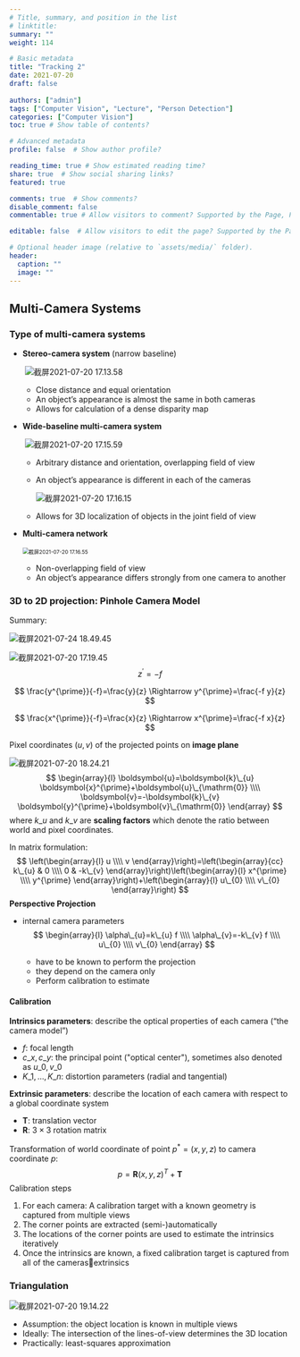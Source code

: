 ```yaml
---
# Title, summary, and position in the list
# linktitle: 
summary: ""
weight: 114

# Basic metadata
title: "Tracking 2"
date: 2021-07-20
draft: false
 
authors: ["admin"]
tags: ["Computer Vision", "Lecture", "Person Detection"]
categories: ["Computer Vision"]
toc: true # Show table of contents?

# Advanced metadata
profile: false  # Show author profile?

reading_time: true # Show estimated reading time?
share: true  # Show social sharing links?
featured: true

comments: true  # Show comments?
disable_comment: false
commentable: true # Allow visitors to comment? Supported by the Page, Post, and Docs content types.

editable: false  # Allow visitors to edit the page? Supported by the Page, Post, and Docs content types.

# Optional header image (relative to `assets/media/` folder).
header:
  caption: ""
  image: ""
---
```


## Multi-Camera Systems

### Type of multi-camera systems

- **Stereo-camera system** (narrow baseline)

  ​	![截屏2021-07-20 17.13.58](https://raw.githubusercontent.com/EckoTan0804/upic-repo/master/uPic/截屏2021-07-20%2017.13.58-20210720171721568.png)

  - Close distance and equal orientation
  - An object’s appearance is almost the same in both cameras
  - Allows for calculation of a dense disparity map

- **Wide-baseline multi-camera system**

  ​	![截屏2021-07-20 17.15.59](https://raw.githubusercontent.com/EckoTan0804/upic-repo/master/uPic/截屏2021-07-20%2017.15.59.png)

  - Arbitrary distance and orientation, overlapping field of view

  - An object’s appearance is different in each of the cameras

    ![截屏2021-07-20 17.16.15](https://raw.githubusercontent.com/EckoTan0804/upic-repo/master/uPic/截屏2021-07-20%2017.16.15.png)

  - Allows for 3D localization of objects in the joint field of view

- **Multi-camera network**

  ​	<img src="https://raw.githubusercontent.com/EckoTan0804/upic-repo/master/uPic/截屏2021-07-20%2017.16.55.png" alt="截屏2021-07-20 17.16.55" style="zoom:67%;" />

  - Non-overlapping field of view
  - An object’s appearance differs strongly from one camera to another

### 3D to 2D projection: Pinhole Camera Model

Summary:

![截屏2021-07-24 18.49.45](https://raw.githubusercontent.com/EckoTan0804/upic-repo/master/uPic/截屏2021-07-24%2018.49.45.png)

![截屏2021-07-20 17.19.45](https://raw.githubusercontent.com/EckoTan0804/upic-repo/master/uPic/截屏2021-07-20%2017.19.45.png)
$$
z^{\prime} = -f
$$

$$
\frac{y^{\prime}}{-f}=\frac{y}{z} \Rightarrow y^{\prime}=\frac{-f y}{z}
$$

$$
\frac{x^{\prime}}{-f}=\frac{x}{z}  \Rightarrow  x^{\prime}=\frac{-f x}{z}
$$

Pixel coordinates $(u, v)$ of the projected points on **image plane**

![截屏2021-07-20 18.24.21](https://raw.githubusercontent.com/EckoTan0804/upic-repo/master/uPic/截屏2021-07-20%2018.24.21.png)
$$
\begin{array}{l}
\boldsymbol{u}=\boldsymbol{k}\_{u} \boldsymbol{x}^{\prime}+\boldsymbol{u}\_{\mathrm{0}} \\\\
\boldsymbol{v}=-\boldsymbol{k}\_{v} \boldsymbol{y}^{\prime}+\boldsymbol{v}\_{\mathrm{0}}
\end{array}
$$
where $k\_u$ and $k\_v$ are **scaling factors** which denote the ratio between world and pixel coordinates.

In matrix formulation:
$$
\left(\begin{array}{l}
u \\\\
v
\end{array}\right)=\left(\begin{array}{cc}
k\_{u} & 0 \\\\
0 & -k\_{v}
\end{array}\right)\left(\begin{array}{l}
x^{\prime} \\\\
y^{\prime}
\end{array}\right)+\left(\begin{array}{l}
u\_{0} \\\\
v\_{0}
\end{array}\right)
$$
**Perspective Projection**

- internal camera parameters
  $$
  \begin{array}{l}
  \alpha\_{u}=k\_{u} f \\\\
  \alpha\_{v}=-k\_{v} f \\\\
  u\_{0} \\\\
  v\_{0}
  \end{array}
  $$

  - have to be known to perform the projection
  - they depend on the camera only
  - Perform calibration to estimate

#### Calibration

**Intrinsics parameters**: describe the optical properties of each camera (“the camera model”)

- $f$: focal length
- $c\_x, c\_y$: the principal point ("optical center"), sometimes also denoted as $u\_0, v\_0$
- $K\_1, \dots, K\_n$: distortion parameters (radial and tangential)

**Extrinsic parameters**: describe the location of each camera with respect to a global coordinate system

- $\mathbf{T}$: translation vector
- $\mathbf{R}$: $3 \times 3$ rotation matrix

Transformation of world coordinate of point $p^* = (x, y, z)$  to camera coordinate $p$:
$$
p = \mathbf{R} (x, y, z)^T + \mathbf{T}
$$
Calibration steps

1. For each camera: A calibration target with a known geometry is captured from multiple views
2. The corner points are extracted (semi-)automatically
3. The locations of the corner points are used to estimate the intrinsics iteratively
4. Once the intrinsics are known, a fixed calibration target is captured from all of the camerasextrinsics

### Triangulation

![截屏2021-07-20 19.14.22](https://raw.githubusercontent.com/EckoTan0804/upic-repo/master/uPic/截屏2021-07-20%2019.14.22.png)

- Assumption: the object location is known in multiple views
- Ideally: The intersection of the lines-of-view determines the 3D location
- Practically: least-squares approximation